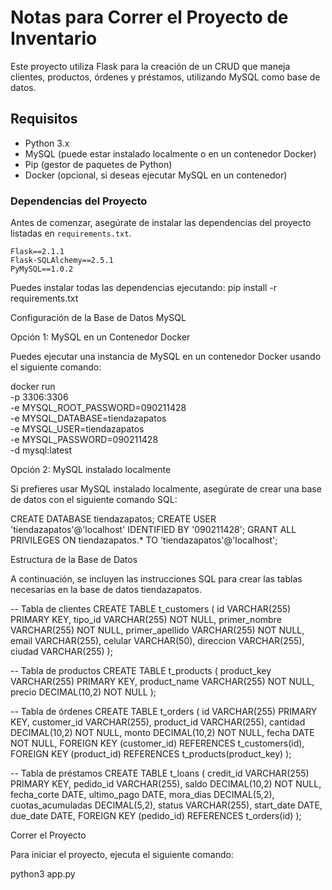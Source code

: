 # Notas para Correr el Proyecto de Inventario

Este proyecto utiliza Flask para la creación de un CRUD que maneja clientes, productos, órdenes y préstamos, utilizando MySQL como base de datos.

## Requisitos

- Python 3.x
- MySQL (puede estar instalado localmente o en un contenedor Docker)
- Pip (gestor de paquetes de Python)
- Docker (opcional, si deseas ejecutar MySQL en un contenedor)

### Dependencias del Proyecto

Antes de comenzar, asegúrate de instalar las dependencias del proyecto listadas en `requirements.txt`.
```plaintext
Flask==2.1.1
Flask-SQLAlchemy==2.5.1
PyMySQL==1.0.2
```
Puedes instalar todas las dependencias ejecutando:
pip install -r requirements.txt


Configuración de la Base de Datos MySQL

Opción 1: MySQL en un Contenedor Docker

Puedes ejecutar una instancia de MySQL en un contenedor Docker usando el siguiente comando:

docker run \
  -p 3306:3306 \
  -e MYSQL_ROOT_PASSWORD=090211428 \
  -e MYSQL_DATABASE=tiendazapatos \
  -e MYSQL_USER=tiendazapatos \
  -e MYSQL_PASSWORD=090211428 \
  -d mysql:latest

Opción 2: MySQL instalado localmente

Si prefieres usar MySQL instalado localmente, asegúrate de crear una base de datos con el siguiente comando SQL:

CREATE DATABASE tiendazapatos;
CREATE USER 'tiendazapatos'@'localhost' IDENTIFIED BY '090211428';
GRANT ALL PRIVILEGES ON tiendazapatos.* TO 'tiendazapatos'@'localhost';


Estructura de la Base de Datos

A continuación, se incluyen las instrucciones SQL para crear las tablas necesarias en la base de datos tiendazapatos.

-- Tabla de clientes
CREATE TABLE t_customers (
    id VARCHAR(255) PRIMARY KEY,
    tipo_id VARCHAR(255) NOT NULL,
    primer_nombre VARCHAR(255) NOT NULL,
    primer_apellido VARCHAR(255) NOT NULL,
    email VARCHAR(255),
    celular VARCHAR(50),
    direccion VARCHAR(255),
    ciudad VARCHAR(255)
);

-- Tabla de productos
CREATE TABLE t_products (
    product_key VARCHAR(255) PRIMARY KEY,
    product_name VARCHAR(255) NOT NULL,
    precio DECIMAL(10,2) NOT NULL
);

-- Tabla de órdenes
CREATE TABLE t_orders (
    id VARCHAR(255) PRIMARY KEY,
    customer_id VARCHAR(255),
    product_id VARCHAR(255),
    cantidad DECIMAL(10,2) NOT NULL,
    monto DECIMAL(10,2) NOT NULL,
    fecha DATE NOT NULL,
    FOREIGN KEY (customer_id) REFERENCES t_customers(id),
    FOREIGN KEY (product_id) REFERENCES t_products(product_key)
);

-- Tabla de préstamos
CREATE TABLE t_loans (
    credit_id VARCHAR(255) PRIMARY KEY,
    pedido_id VARCHAR(255),
    saldo DECIMAL(10,2) NOT NULL,
    fecha_corte DATE,
    ultimo_pago DATE,
    mora_dias DECIMAL(5,2),
    cuotas_acumuladas DECIMAL(5,2),
    status VARCHAR(255),
    start_date DATE,
    due_date DATE,
    FOREIGN KEY (pedido_id) REFERENCES t_orders(id)
);

Correr el Proyecto

Para iniciar el proyecto, ejecuta el siguiente comando:

python3 app.py
